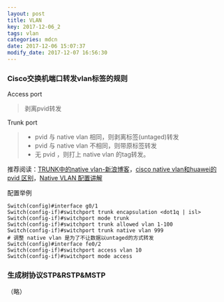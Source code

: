 ```yaml
---
layout: post
title: VLAN
key: 2017-12-06_2
tags: vlan
categories: mdcn
date: 2017-12-06 15:07:37
modify_date: 2017-12-07 16:56:30
---
```


### Cisco交换机端口转发vlan标签的规则

Access port

> 剥离pvid转发

Trunk port

> - pvid 与 native vlan 相同，则剥离标签(untaged)转发
> - pvid 与 native vlan 不相同，则带原标签转发
> - 无 pvid ，则打上 native vlan 的tag转发。

推荐阅读：[TRUNK中的native vlan-新浪博客](http://blog.sina.com.cn/s/blog_5234adf90100s4cx.html)，[cisco native vlan和huawei的pvid 区别](http://blog.sina.com.cn/s/blog_68b34afb0100iw9x.html)，[Native VLAN 配置讲解](http://blog.51cto.com/han1314xll/1157035)

配置举例

```shell
Switch(config)#interface g0/1
Switch(config-if)#switchport trunk encapsulation <dot1q | isl>
Switch(config-if)#switchport mode trunk
Switch(config-if)#switchport trunk allowed vlan 1-100
Switch(config-if)#switchport trunk native vlan 999
# 调整 native vlan 是为了不让数据以untaged的方式转发
Switch(config)#interface fe0/2
Switch(config-if)#switchport access vlan 10
Switch(config-if)#switchport mode access
```



### 生成树协议STP&RSTP&MSTP

（略）

